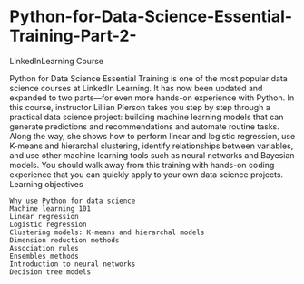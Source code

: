 # Python-for-Data-Science-Essential-Training-Part-2-
LinkedInLearning Course

Python for Data Science Essential Training is one of the most popular data science courses at LinkedIn Learning. It has now been updated and expanded to two parts—for even more hands-on experience with Python. In this course, instructor Lillian Pierson takes you step by step through a practical data science project: building machine learning models that can generate predictions and recommendations and automate routine tasks. Along the way, she shows how to perform linear and logistic regression, use K-means and hierarchal clustering, identify relationships between variables, and use other machine learning tools such as neural networks and Bayesian models. You should walk away from this training with hands-on coding experience that you can quickly apply to your own data science projects.
Learning objectives

    Why use Python for data science
    Machine learning 101
    Linear regression
    Logistic regression
    Clustering models: K-means and hierarchal models
    Dimension reduction methods
    Association rules
    Ensembles methods
    Introduction to neural networks
    Decision tree models


